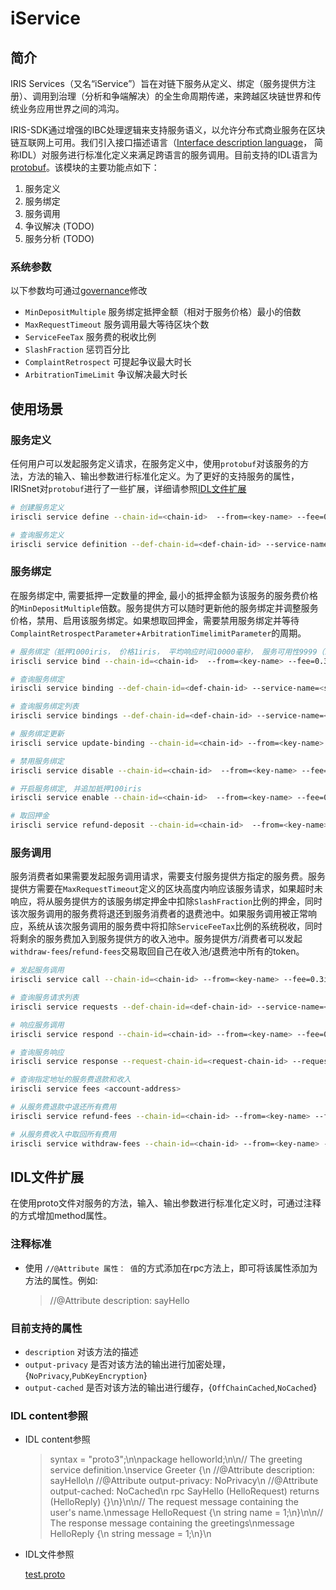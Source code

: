 # iService

## 简介

IRIS Services（又名“iService”）旨在对链下服务从定义、绑定（服务提供方注册）、调用到治理（分析和争端解决）的全生命周期传递，来跨越区块链世界和传统业务应用世界之间的鸿沟。

IRIS-SDK通过增强的IBC处理逻辑来支持服务语义，以允许分布式商业服务在区块链互联网上可用。我们引入接口描述语言（[Interface description language](https://en.wikipedia.org/wiki/Interface-description-language)，
简称IDL）对服务进行标准化定义来满足跨语言的服务调用。目前支持的IDL语言为[protobuf](https://developers.google.com/protocol-buffers/)。该模块的主要功能点如下：

1. 服务定义
2. 服务绑定
3. 服务调用
4. 争议解决 (TODO)
5. 服务分析 (TODO)

### 系统参数

以下参数均可通过[governance](governance.md)修改

* `MinDepositMultiple`    服务绑定抵押金额（相对于服务价格）最小的倍数
* `MaxRequestTimeout`     服务调用最大等待区块个数
* `ServiceFeeTax`         服务费的税收比例
* `SlashFraction`         惩罚百分比
* `ComplaintRetrospect`   可提起争议最大时长
* `ArbitrationTimeLimit`  争议解决最大时长

## 使用场景

### 服务定义

任何用户可以发起服务定义请求，在服务定义中，使用`protobuf`对该服务的方法，方法的输入、输出参数进行标准化定义。为了更好的支持服务的属性，IRISnet对`protobuf`进行了一些扩展，详细请参照[IDL文件扩展](#idl文件扩展)

```bash
# 创建服务定义
iriscli service define --chain-id=<chain-id>  --from=<key-name> --fee=0.6iris --gas=100000 --service-name=<service-name> --service-description=<service-description> --author-description=<author-description> --tags=<tag1>,<tag2> --idl-content=<idl-content> --file=</***/***.proto>

# 查询服务定义
iriscli service definition --def-chain-id=<def-chain-id> --service-name=<service-name>
```

### 服务绑定

在服务绑定中, 需要抵押一定数量的押金, 最小的抵押金额为该服务的服务费价格的`MinDepositMultiple`倍数。服务提供方可以随时更新他的服务绑定并调整服务价格，禁用、启用该服务绑定。如果想取回押金，需要禁用服务绑定并等待`ComplaintRetrospectParameter`+`ArbitrationTimelimitParameter`的周期。

```bash
# 服务绑定（抵押1000iris， 价格1iris， 平均响应时间10000毫秒， 服务可用性9999（10000次调用可用次数的整数表示））
iriscli service bind --chain-id=<chain-id>  --from=<key-name> --fee=0.3iris --service-name=<service-name> --def-chain-id=<def-chain-id> --bind-type=Local  --deposit=1000iris --prices=1iris --avg-rsp-time=10000 --usable-time=9999

# 查询服务绑定
iriscli service binding --def-chain-id=<def-chain-id> --service-name=<service-name> --bind-chain-id=<bind-chain-id> --provider=<provider-account-address>

# 查询服务绑定列表
iriscli service bindings --def-chain-id=<def-chain-id> --service-name=<service-name>

# 服务绑定更新
iriscli service update-binding --chain-id=<chain-id> --from=<key-name> --fee=0.3iris --service-name=<service-name> --def-chain-id=<def-chain-id> --bind-type=Local  --deposit=1iris --prices=1iris,2iris --avg-rsp-time=10000 --usable-time=100

# 禁用服务绑定
iriscli service disable --chain-id=<chain-id>  --from=<key-name> --fee=0.3iris --def-chain-id=<def-chain-id> --service-name=<service-name>

# 开启服务绑定, 并追加抵押100iris
iriscli service enable --chain-id=<chain-id>  --from=<key-name> --fee=0.3iris --def-chain-id=<def-chain-id> --service-name=<service-name> --deposit=100iris

# 取回押金
iriscli service refund-deposit --chain-id=<chain-id>  --from=<key-name> --fee=0.3iris --def-chain-id=<def-chain-id> --service-name=<service-name>
```

### 服务调用

服务消费者如果需要发起服务调用请求，需要支付服务提供方指定的服务费。服务提供方需要在`MaxRequestTimeout`定义的区块高度内响应该服务请求，如果超时未响应，将从服务提供方的该服务绑定押金中扣除`SlashFraction`比例的押金，同时该次服务调用的服务费将退还到服务消费者的退费池中。如果服务调用被正常响应，系统从该次服务调用的服务费中将扣除`ServiceFeeTax`比例的系统税收，同时将剩余的服务费加入到服务提供方的收入池中。服务提供方/消费者可以发起`withdraw-fees`/`refund-fees`交易取回自己在收入池/退费池中所有的token。

```bash
# 发起服务调用
iriscli service call --chain-id=<chain-id> --from=<key-name> --fee=0.3iris --def-chain-id=<def-chain-id> --service-name=<service-name> --method-id=1 --bind-chain-id=<bind-chain-id> --provider=<provider-account-address> --service-fee=1iris --request-data=<request-data>

# 查询服务请求列表
iriscli service requests --def-chain-id=<def-chain-id> --service-name=<service-name> --bind-chain-id=<bind-chain-id> --provider=<provider-account-address>

# 响应服务调用
iriscli service respond --chain-id=<chain-id> --from=<key-name> --fee=0.3iris --request-chain-id=<request-chain-id> --request-id=<request-id (e.g.230-130-0)> --response-data=<response-data>

# 查询服务响应
iriscli service response --request-chain-id=<request-chain-id> --request-id=<request-id (e.g.230-130-0)>

# 查询指定地址的服务费退款和收入
iriscli service fees <account-address>

# 从服务费退款中退还所有费用
iriscli service refund-fees --chain-id=<chain-id> --from=<key-name> --fee=0.3iris

# 从服务费收入中取回所有费用
iriscli service withdraw-fees --chain-id=<chain-id> --from=<key-name> --fee=0.3iris
```

## IDL文件扩展

在使用proto文件对服务的方法，输入、输出参数进行标准化定义时，可通过注释的方式增加method属性。

### 注释标准

* 使用 `//@Attribute 属性： 值`的方式添加在rpc方法上，即可将该属性添加为方法的属性。例如:

    > //@Attribute description: sayHello

### 目前支持的属性

* `description` 对该方法的描述
* `output-privacy` 是否对该方法的输出进行加密处理，{`NoPrivacy`,`PubKeyEncryption`}
* `output-cached` 是否对该方法的输出进行缓存，{`OffChainCached`,`NoCached`}

### IDL content参照

* IDL content参照

    > syntax = \"proto3\";\n\npackage helloworld;\n\n// The greeting service definition.\nservice Greeter {\n    //@Attribute description: sayHello\n    //@Attribute output-privacy: NoPrivacy\n    //@Attribute output-cached: NoCached\n    rpc SayHello (HelloRequest) returns (HelloReply) {}\n}\n\n// The request message containing the user's name.\nmessage HelloRequest {\n    string name = 1;\n}\n\n// The response message containing the greetings\nmessage HelloReply {\n    string message = 1;\n}\n

* IDL文件参照

    [test.proto](https://gitlab.bianjie.ai/iridas/iridas/blob/master/docs/features/test.proto)
